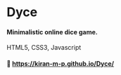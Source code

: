 # Dyce
#### Minimalistic online dice game.
HTML5, CSS3, Javascript
#### 🔗 https://kiran-m-p.github.io/Dyce/
